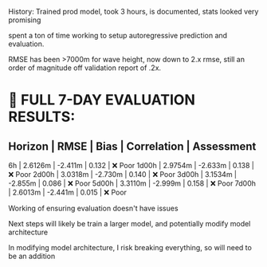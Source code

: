 History:
Trained prod model, took 3 hours, is documented, stats looked very promising

spent a ton of time working to setup autoregressive prediction and evaluation.  

RMSE has been >7000m for wave height, now down to 2.x rmse, still an order of magnitude off validation report of .2x.

🎯 FULL 7-DAY EVALUATION RESULTS:
========================================
Horizon  | RMSE     | Bias     | Correlation | Assessment
------------------------------------------------------------
 6h      | 2.6126m | -2.411m |       0.132 | ❌ Poor
1d00h    | 2.9754m | -2.633m |       0.138 | ❌ Poor
2d00h    | 3.0318m | -2.730m |       0.140 | ❌ Poor
3d00h    | 3.1534m | -2.855m |       0.086 | ❌ Poor
5d00h    | 3.3110m | -2.999m |       0.158 | ❌ Poor
7d00h    | 2.6013m | -2.441m |       0.015 | ❌ Poor

Working of ensuring evaluation doesn't have issues

Next steps will likely be train a larger model, and potentially modify model architecture

In modifying model architecture, I risk breaking everything, so will need to be an addition